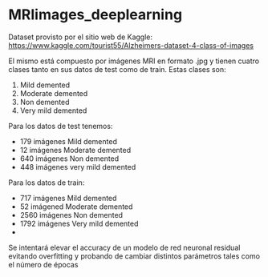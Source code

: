 # MRIimages_deeplearning

Dataset provisto por el sitio web de Kaggle: https://www.kaggle.com/tourist55/Alzheimers-dataset-4-class-of-images

El mismo está compuesto por imágenes MRI en formato .jpg y tienen cuatro clases tanto en sus datos de test como de train. Estas clases son:

1) Mild demented
2) Moderate demented
3) Non demented
4) Very mild demented

Para los datos de test tenemos:

* 179 imágenes Mild demented
* 12 imágenes Moderate demented
* 640 imágenes Non demented
* 448 imágenes very mild demented

Para los datos de train:

* 717 imágenes Mild demented
* 52 imágened Moderate demented
* 2560 imágenes Non demented
* 1792 imágenes Very mild demented
* 
Se intentará elevar el accuracy de un modelo de red neuronal residual evitando overfitting y probando de cambiar distintos parámetros tales como el número de épocas

